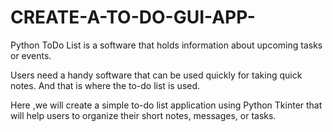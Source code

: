 # CREATE-A-TO-DO-GUI-APP-
Python ToDo List is a software that holds information about upcoming tasks or events.


Users need a handy software that can be used quickly for taking quick notes. And that is where the to-do list is used.


Here ,we will create a simple to-do list application using Python Tkinter that will help users to organize their short notes, messages, or tasks.

